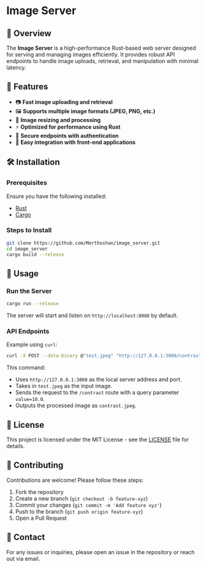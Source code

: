 # Image Server

## 📌 Overview

The **Image Server** is a high-performance Rust-based web server designed for serving and managing images efficiently. It provides robust API endpoints to handle image uploads, retrieval, and manipulation with minimal latency.

## 🚀 Features

- 📷 **Fast image uploading and retrieval**
- 🖼️ **Supports multiple image formats (JPEG, PNG, etc.)**
- 🔄 **Image resizing and processing**
- ⚡ **Optimized for performance using Rust**
- 🔐 **Secure endpoints with authentication**
- 📁 **Easy integration with front-end applications**

## 🛠️ Installation

### Prerequisites

Ensure you have the following installed:

- [Rust](https://www.rust-lang.org/tools/install)
- [Cargo](https://doc.rust-lang.org/cargo/)

### Steps to Install

```sh
git clone https://github.com/Merthoshan/image_server.git
cd image_server
cargo build --release
```

## 🔧 Usage

### Run the Server

```sh
cargo run --release
```

The server will start and listen on `http://localhost:8080` by default.

### API Endpoints

Example using `curl`:

```sh
curl -X POST --data-binary @"test.jpeg" "http://127.0.0.1:3000/contrast?value=10.0" --output contrast.jpeg
```

This command:
- Uses `http://127.0.0.1:3000` as the local server address and port.
- Takes in `test.jpeg` as the input image.
- Sends the request to the `/contrast` route with a query parameter `value=10.0`.
- Outputs the processed image as `contrast.jpeg`.

## 📜 License

This project is licensed under the MIT License - see the [LICENSE](LICENSE) file for details.

## 🤝 Contributing

Contributions are welcome! Please follow these steps:

1. Fork the repository
2. Create a new branch (`git checkout -b feature-xyz`)
3. Commit your changes (`git commit -m 'Add feature xyz'`)
4. Push to the branch (`git push origin feature-xyz`)
5. Open a Pull Request

## 📧 Contact

For any issues or inquiries, please open an issue in the repository or reach out via email.

